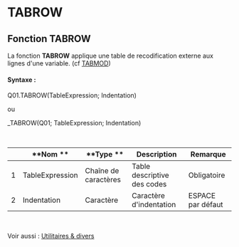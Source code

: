 # TABROW

## Fonction TABROW

La fonction **TABROW** applique une table de recodification externe aux lignes d'une variable. (cf [TABMOD](<TABMOD.md>))

#### Syntaxe :&nbsp;

Q01.TABROW(TableExpression; Indentation)

ou

\_TABROW(Q01; TableExpression; Indentation)

&nbsp;

| &nbsp; | **Nom ** | **Type ** | **Description** | **Remarque** |
| --- | --- | --- | --- | --- |
| &#49; | TableExpression | Chaîne de caractères | Table descriptive des codes | Obligatoire |
| &#50; | Indentation | Caractère | Caractère d'indentation | ESPACE par défaut |


&nbsp;

Voir aussi : [Utilitaires \& divers](<TOOLS\_MISC1.md>)
